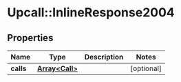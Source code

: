 # Upcall::InlineResponse2004

## Properties
Name | Type | Description | Notes
------------ | ------------- | ------------- | -------------
**calls** | [**Array&lt;Call&gt;**](Call.md) |  | [optional] 


